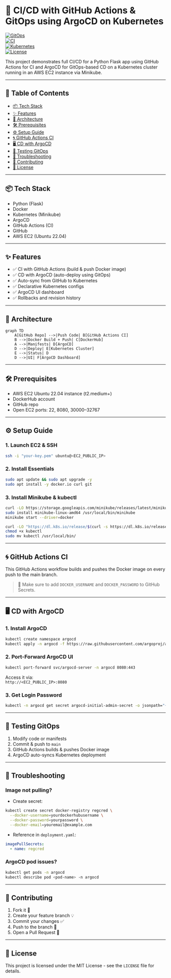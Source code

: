 # 🚀 CI/CD with GitHub Actions & GitOps using ArgoCD on Kubernetes

[![GitOps](https://img.shields.io/badge/GitOps-Enabled-brightgreen)](https://argoproj.github.io/argo-cd/)  
[![CI](https://github.com/your-username/gitops-argocd-app/actions/workflows/ci.yml/badge.svg)](https://github.com/your-username/gitops-argocd-app/actions)  
[![Kubernetes](https://img.shields.io/badge/Kubernetes-v1.25+-blue)](https://kubernetes.io/)  
[![License](https://img.shields.io/badge/License-MIT-green)](LICENSE)

This project demonstrates full CI/CD for a Python Flask app using GitHub Actions for CI and ArgoCD for GitOps-based CD on a Kubernetes cluster running in an AWS EC2 instance via Minikube.

---

## 📌 Table of Contents

- [📦 Tech Stack](#-tech-stack)
- [✨ Features](#-features)
- [🧩 Architecture](#-architecture)
- [🛠 Prerequisites](#-prerequisites)
- [⚙️ Setup Guide](#-setup-guide)
- [🌀 GitHub Actions CI](#-github-actions-ci)
- [🖥 CD with ArgoCD](#-cd-with-argocd)
- [🔄 Testing GitOps](#-testing-gitops)
- [🐛 Troubleshooting](#-troubleshooting)
- [🤝 Contributing](#-contributing)
- [📜 License](#-license)

---

## 📦 Tech Stack

- Python (Flask)
- Docker
- Kubernetes (Minikube)
- ArgoCD
- GitHub Actions (CI)
- GitHub
- AWS EC2 (Ubuntu 22.04)

---

## ✨ Features

- ✅ CI with GitHub Actions (build & push Docker image)
- ✅ CD with ArgoCD (auto-deploy using GitOps)
- ✅ Auto-sync from GitHub to Kubernetes
- ✅ Declarative Kubernetes configs
- ✅ ArgoCD UI dashboard
- ✅ Rollbacks and revision history

---

## 🧩 Architecture

```mermaid
graph TD
    A[GitHub Repo] -->|Push Code| B[GitHub Actions CI]
    B -->|Docker Build + Push| C[DockerHub]
    A -->|Manifests| D[ArgoCD]
    D -->|Deploy| E[Kubernetes Cluster]
    E -->|Status| D
    D -->|UI| F[ArgoCD Dashboard]
```

---

## 🛠 Prerequisites

- AWS EC2 Ubuntu 22.04 instance (t2.medium+)
- DockerHub account
- GitHub repo
- Open EC2 ports: 22, 8080, 30000–32767

---

## ⚙️ Setup Guide

### 1. Launch EC2 & SSH

```bash
ssh -i "your-key.pem" ubuntu@<EC2_PUBLIC_IP>
```

### 2. Install Essentials

```bash
sudo apt update && sudo apt upgrade -y
sudo apt install -y docker.io curl git
```

### 3. Install Minikube & kubectl

```bash
curl -LO https://storage.googleapis.com/minikube/releases/latest/minikube-linux-amd64
sudo install minikube-linux-amd64 /usr/local/bin/minikube
minikube start --driver=docker

curl -LO "https://dl.k8s.io/release/$(curl -s https://dl.k8s.io/release/stable.txt)/bin/linux/amd64/kubectl"
chmod +x kubectl
sudo mv kubectl /usr/local/bin/
```

---

## 🌀 GitHub Actions CI

This GitHub Actions workflow builds and pushes the Docker image on every push to the main branch.


> 🔐 Make sure to add `DOCKER_USERNAME` and `DOCKER_PASSWORD` to GitHub Secrets.

---

## 🖥 CD with ArgoCD

### 1. Install ArgoCD

```bash
kubectl create namespace argocd
kubectl apply -n argocd -f https://raw.githubusercontent.com/argoproj/argo-cd/stable/manifests/install.yaml
```

### 2. Port-Forward ArgoCD UI

```bash
kubectl port-forward svc/argocd-server -n argocd 8080:443
```

Access it via:  
`http://<EC2_PUBLIC_IP>:8080`

### 3. Get Login Password

```bash
kubectl -n argocd get secret argocd-initial-admin-secret -o jsonpath="{.data.password}" | base64 -d
```

---

## 🔄 Testing GitOps

1. Modify code or manifests
2. Commit & push to `main`
3. GitHub Actions builds & pushes Docker image
4. ArgoCD auto-syncs Kubernetes deployment

---

## 🐛 Troubleshooting

### Image not pulling?

- Create secret:
```bash
kubectl create secret docker-registry regcred \
  --docker-username=yourdockerhubusername \
  --docker-password=yourpassword \
  --docker-email=youremail@example.com
```

- Reference in `deployment.yaml`:
```yaml
imagePullSecrets:
  - name: regcred
```

### ArgoCD pod issues?

```bash
kubectl get pods -n argocd
kubectl describe pod <pod-name> -n argocd
```

---

## 🤝 Contributing

1. Fork it 🍴  
2. Create your feature branch 💡  
3. Commit your changes ✅  
4. Push to the branch 🚀  
5. Open a Pull Request 🔁

---

## 📜 License

This project is licensed under the MIT License - see the `LICENSE` file for details.
